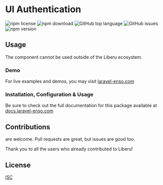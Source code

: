 # UI Authentication

![npm license](https://img.shields.io/npm/l/@enso-ui/auth.svg) 
![npm download](https://img.shields.io/npm/dm/@enso-ui/auth.svg) 
![GitHub top language](https://img.shields.io/github/languages/top/enso-ui/auth.svg) 
![GitHub issues](https://img.shields.io/github/issues/enso-ui/auth.svg) 
![npm version](https://img.shields.io/npm/v/@enso-ui/auth.svg) 

## Usage
The component cannot be used outside of the Liberu ecosystem.

### Demo

For live examples and demos, you may visit [laravel-enso.com](https://www.laravel-enso.com)

### Installation, Configuration & Usage

Be sure to check out the full documentation for this package available at [docs.laravel-enso.com](https://docs.laravel-enso.com/frontend/auth.html)

## Contributions

are welcome. Pull requests are great, but issues are good too.

Thank you to all the users who already contributed to Liberu!

## License

[ISC](https://opensource.org/licenses/ISC)
